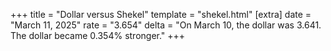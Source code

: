 +++
title = "Dollar versus Shekel"
template = "shekel.html"
[extra]
date = "March 11, 2025"
rate = "3.654"
delta = "On March 10, the dollar was 3.641. The dollar became 0.354% stronger."
+++
